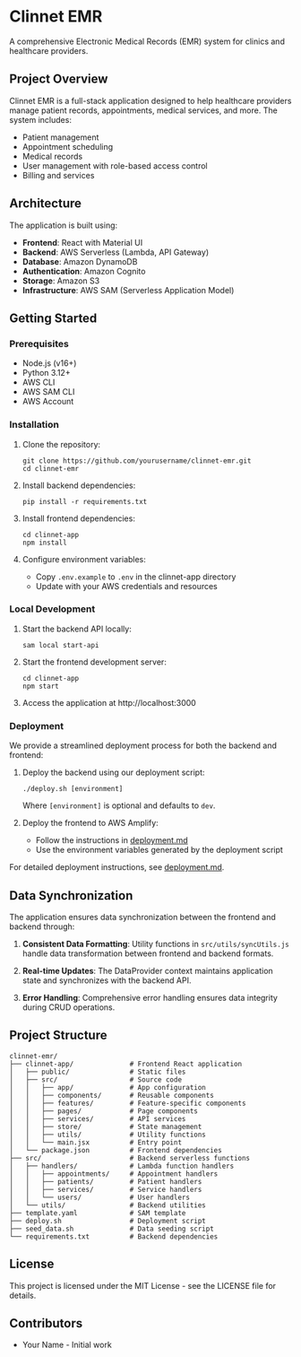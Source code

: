 # Clinnet EMR

A comprehensive Electronic Medical Records (EMR) system for clinics and healthcare providers.

## Project Overview

Clinnet EMR is a full-stack application designed to help healthcare providers manage patient records, appointments, medical services, and more. The system includes:

- Patient management
- Appointment scheduling
- Medical records
- User management with role-based access control
- Billing and services

## Architecture

The application is built using:

- **Frontend**: React with Material UI
- **Backend**: AWS Serverless (Lambda, API Gateway)
- **Database**: Amazon DynamoDB
- **Authentication**: Amazon Cognito
- **Storage**: Amazon S3
- **Infrastructure**: AWS SAM (Serverless Application Model)

## Getting Started

### Prerequisites

- Node.js (v16+)
- Python 3.12+
- AWS CLI
- AWS SAM CLI
- AWS Account

### Installation

1. Clone the repository:
   ```
   git clone https://github.com/yourusername/clinnet-emr.git
   cd clinnet-emr
   ```

2. Install backend dependencies:
   ```
   pip install -r requirements.txt
   ```

3. Install frontend dependencies:
   ```
   cd clinnet-app
   npm install
   ```

4. Configure environment variables:
   - Copy `.env.example` to `.env` in the clinnet-app directory
   - Update with your AWS credentials and resources

### Local Development

1. Start the backend API locally:
   ```
   sam local start-api
   ```

2. Start the frontend development server:
   ```
   cd clinnet-app
   npm start
   ```

3. Access the application at http://localhost:3000

### Deployment

We provide a streamlined deployment process for both the backend and frontend:

1. Deploy the backend using our deployment script:
   ```
   ./deploy.sh [environment]
   ```
   Where `[environment]` is optional and defaults to `dev`.

2. Deploy the frontend to AWS Amplify:
   - Follow the instructions in [deployment.md](docs/deployment.md)
   - Use the environment variables generated by the deployment script

For detailed deployment instructions, see [deployment.md](docs/deployment.md).

## Data Synchronization

The application ensures data synchronization between the frontend and backend through:

1. **Consistent Data Formatting**: Utility functions in `src/utils/syncUtils.js` handle data transformation between frontend and backend formats.

2. **Real-time Updates**: The DataProvider context maintains application state and synchronizes with the backend API.

3. **Error Handling**: Comprehensive error handling ensures data integrity during CRUD operations.

## Project Structure

```
clinnet-emr/
├── clinnet-app/              # Frontend React application
│   ├── public/               # Static files
│   ├── src/                  # Source code
│   │   ├── app/              # App configuration
│   │   ├── components/       # Reusable components
│   │   ├── features/         # Feature-specific components
│   │   ├── pages/            # Page components
│   │   ├── services/         # API services
│   │   ├── store/            # State management
│   │   ├── utils/            # Utility functions
│   │   └── main.jsx          # Entry point
│   └── package.json          # Frontend dependencies
├── src/                      # Backend serverless functions
│   ├── handlers/             # Lambda function handlers
│   │   ├── appointments/     # Appointment handlers
│   │   ├── patients/         # Patient handlers
│   │   ├── services/         # Service handlers
│   │   └── users/            # User handlers
│   └── utils/                # Backend utilities
├── template.yaml             # SAM template
├── deploy.sh                 # Deployment script
├── seed_data.sh              # Data seeding script
└── requirements.txt          # Backend dependencies
```

## License

This project is licensed under the MIT License - see the LICENSE file for details.

## Contributors

- Your Name - Initial work